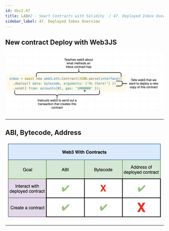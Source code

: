 ```yaml
---
id: doc2.47
title: LAB#2 - Smart Contracts with Solidity  / 47. Deployed Inbox Overview
sidebar_label: 47. Deployed Inbox Overview
---
```


## New contract Deploy with Web3JS


![alt text](.\assets\Imagem47_1.jpg)


---

## ABI, Bytecode, Address



![alt text](.\assets\Imagem47_2.jpg)


---

